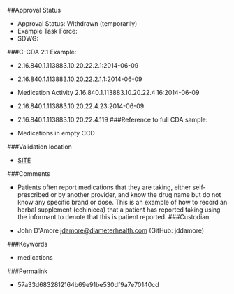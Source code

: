 ##Approval Status 

* Approval Status: Withdrawn (temporarily)
* Example Task Force: 
* SDWG: 

###C-CDA 2.1 Example: 

* 2.16.840.1.113883.10.20.22.2.1:2014-06-09

* 2.16.840.1.113883.10.20.22.2.1.1:2014-06-09

* Medication Activity 2.16.840.1.113883.10.20.22.4.16:2014-06-09

* 2.16.840.1.113883.10.20.22.4.23:2014-06-09
* 2.16.840.1.113883.10.20.22.4.119
###Reference to full CDA sample:
* Medications in empty CCD


###Validation location

* [SITE](https://sitenv.org/c-cda-validator)


###Comments

* Patients often report medications that they are taking, either self-prescribed or by another provider, and know the drug name but do not know any specific brand or dose. This is an example of how to record an herbal supplement (echinicea) that a patient has reported taking using the informant to denote that this is patient reported.
###Custodian

* John D'Amore jdamore@diameterhealth.com (GitHub: jddamore)



###Keywords

* medications


###Permalink 

* 57a33d6832812164b69e91be530df9a7e70140cd